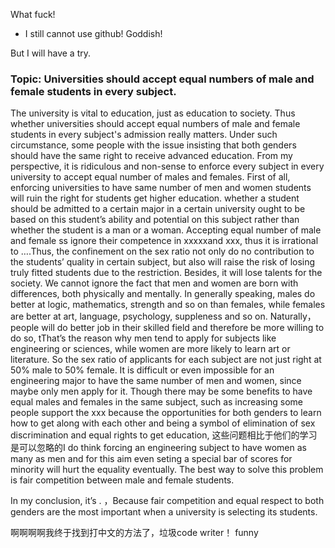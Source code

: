What fuck!

- I still cannot use github! Goddish!

But I will have a try.


### Topic: Universities should accept equal numbers of male and female students in every subject.

The university is vital to education, just as education to society. Thus whether universities should accept equal numbers of male and female students in every subject's admission really matters. Under such circumstance, some people with the issue insisting that both genders should have the same right to receive advanced education. From my perspective, it is ridiculous and non-sense to enforce every subject in every university to accept equal number of males and females.
First of all, enforcing universities to have same number of men and women students will ruin the right for students get higher education. whether a student should be admitted to a certain major in a certain university ought to be based on this student’s ability and potential on this subject rather than whether the student is a man or a woman. Accepting equal number of male and female ss ignore their competence in xxxxxand xxx, thus it is irrational to ….Thus, the confinement on the sex ratio not only do no contribution to the students’ quality in certain subject, but also will raise the risk of losing truly fitted students due to the restriction.
Besides, it will lose talents for the society. We cannot ignore the fact that men and women are born with differences, both physically and mentally. In generally speaking, males do better at logic, mathematics, strength and so on than females, while females are better at art, language, psychology, suppleness and so on. Naturally， people will do better job in their skilled field and therefore be more willing to do so, tThat’s the reason why men tend to apply for subjects like engineering or sciences, while women are more likely to learn art or literature. So the sex ratio of applicants for each subject are not just right at 50% male to 50% female. It is difficult or even impossible for an engineering major to have the same number of men and women, since maybe only men apply for it.
Though there may be some benefits to have equal males and females in the same subject, such as increasing some people support the xxx because the opportunities for both genders to learn how to get along with each other and being a symbol of elimination of sex discrimination and equal rights to get education, 这些问题相比于他们的学习是可以忽略的I do think forcing an engineering subject to have women as many as men and for this aim even seting a special bar of scores for minority will hurt the equality eventually. The best way to solve this problem is fair competition between male and female students.

In my conclusion, it’s . ，Because fair competition and equal respect to both genders are the most important when a university is selecting its students.

啊啊啊啊我终于找到打中文的方法了，垃圾code writer！
funny